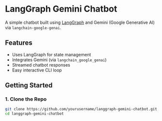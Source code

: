 # LangGraph Gemini Chatbot

A simple chatbot built using [LangGraph](https://github.com/langchain-ai/langgraph) and Gemini (Google Generative AI) via `langchain-google-genai`.

## Features

- Uses LangGraph for state management
- Integrates Gemini (via `langchain_google_genai`)
- Streamed chatbot responses
- Easy interactive CLI loop

## Getting Started

### 1. Clone the Repo

```bash
git clone https://github.com/yourusername/langgraph-gemini-chatbot.git
cd langgraph-gemini-chatbot
